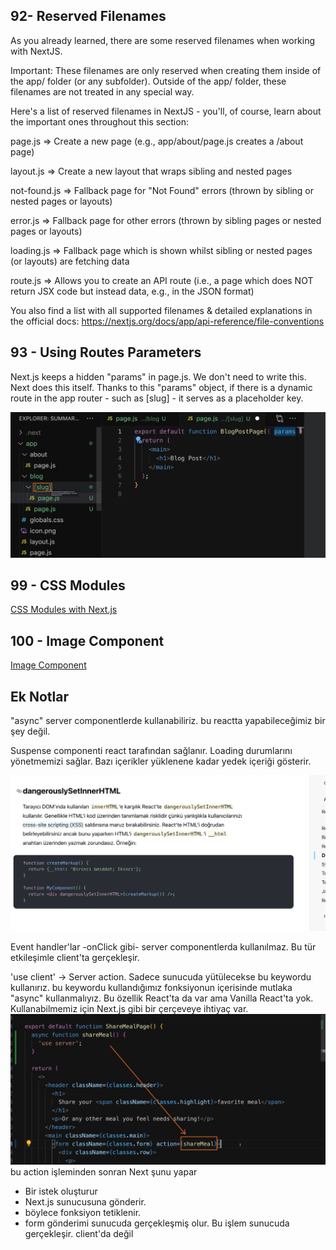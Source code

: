 ## 92- Reserved Filenames

As you already learned, there are some reserved filenames when working with NextJS.

Important: These filenames are only reserved when creating them inside of the app/ folder (or any subfolder). Outside of the app/ folder, these filenames are not treated in any special way.

Here's a list of reserved filenames in NextJS - you'll, of course, learn about the important ones throughout this section:

page.js => Create a new page (e.g., app/about/page.js creates a <your-domain>/about page)

layout.js => Create a new layout that wraps sibling and nested pages

not-found.js => Fallback page for "Not Found" errors (thrown by sibling or nested pages or layouts)

error.js => Fallback page for other errors (thrown by sibling pages or nested pages or layouts)

loading.js => Fallback page which is shown whilst sibling or nested pages (or layouts) are fetching data

route.js => Allows you to create an API route (i.e., a page which does NOT return JSX code but instead data, e.g., in the JSON format)

You also find a list with all supported filenames & detailed explanations in the official docs: https://nextjs.org/docs/app/api-reference/file-conventions

## 93 - Using Routes Parameters

Next.js keeps a hidden "params" in page.js. We don't need to write this. Next does this itself. Thanks to this "params" object, if there is a dynamic route in the app router - such as [slug] - it serves as a placeholder key.

![routes-parameters](/images/routes-parameters.png)

## 99 - CSS Modules

[CSS Modules with Next.js](https://nextjs.org/docs/app/building-your-application/styling/css-modules)

## 100 - Image Component

[Image Component](https://nextjs.org/docs/app/api-reference/components/image)

## Ek Notlar

"async" server componentlerde kullanabiliriz. bu reactta yapabileceğimiz bir şey değil.

Suspense componenti react tarafından sağlanır. Loading durumlarını yönetmemizi sağlar. Bazı içerikler yüklenene kadar yedek içeriği gösterir.

![dangerouslySetInnerHTML](/notes-images/dangerouslySetInnerHTML.png)

Event handler'lar -onClick gibi- server componentlerda kullanılmaz. Bu tür etkileşimle client'ta gerçekleşir.

'use client' -> Server action. Sadece sunucuda yütülecekse bu keywordu kullanırız. bu keywordu kullandığımız fonksiyonun içerisinde mutlaka "async" kullanmalıyız. Bu özellik React'ta da var ama Vanilla React'ta yok. Kullanabilmemiz için Next.js gibi bir çerçeveye ihtiyaç var.
![user server](/notes-images/use-server-action.png)
bu action işleminden sonran Next şunu yapar

- Bir istek oluşturur
- Next.js sunucusuna gönderir.
- böylece fonksiyon tetiklenir.
- form gönderimi sunucuda gerçekleşmiş olur.
  Bu işlem sunucuda gerçekleşir. client'da değil
